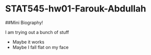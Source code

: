 # STAT545-hw01-Farouk-Abdullah

##Mini Biography!

I am trying out a bunch of stuff
- Maybe it works
- Maybe I fall flat on my face
